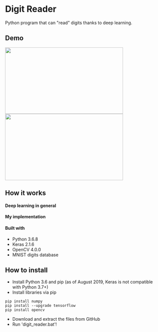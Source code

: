 # Digit Reader
Python program that can "read" digits thanks to deep learning.

## Demo
<img src=https://media.giphy.com/media/kydGUeVcJW7aqT8sJC/giphy.gif height=216 width=384> <img src=https://media.giphy.com/media/mCJT4PppHliU6ZZ2Be/giphy.gif height=216 width=384>

## How it works
#### Deep learning in general

#### My implementation

#### Built with
- Python 3.6.8
- Keras 2.1.6
- OpenCV 4.0.0
- MNIST digits database

## How to install
- Install Python 3.6 and pip (as of August 2019, Keras is not compatible with Python 3.7+)
- Install libraries via pip
```
pip install numpy
pip install --upgrade tensorflow
pip install opencv
```
- Download and extract the files from GitHub
- Run 'digit_reader.bat'!
